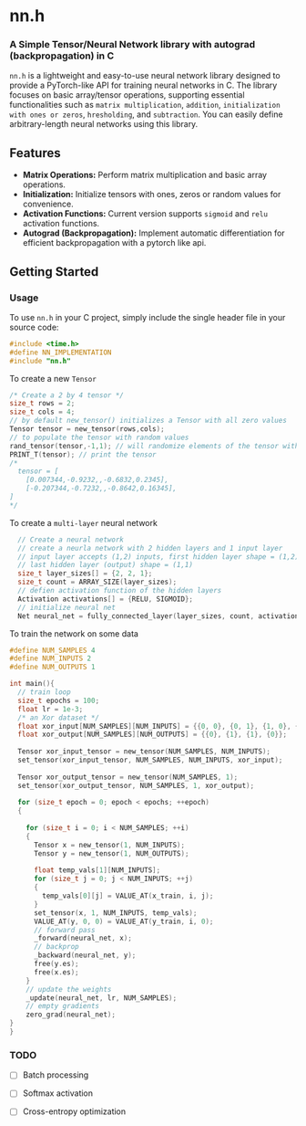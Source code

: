 # nn.h

### A Simple Tensor/Neural Network library with autograd (backpropagation) in C

`nn.h` is a lightweight and easy-to-use neural network library designed to provide a PyTorch-like API for training neural networks in C.
The library focuses on basic array/tensor operations, supporting essential functionalities such as `matrix multiplication`, `addition`, `initialization with ones or zeros`, `hresholding`, and `subtraction`. 
You can easily define arbitrary-length neural networks using this library.

## Features

- **Matrix Operations:** Perform matrix multiplication and basic array operations.
- **Initialization:** Initialize tensors with ones, zeros or random values for convenience.
- **Activation Functions:** Current version supports `sigmoid` and `relu` activation functions.
- **Autograd (Backpropagation):** Implement automatic differentiation for efficient backpropagation with a pytorch like api.

## Getting Started

### Usage

To use `nn.h` in your C project, simply include the single header file in your source code:

``` c
#include <time.h>
#define NN_IMPLEMENTATION
#include "nn.h"
```
To create a new `Tensor`
``` c
/* Create a 2 by 4 tensor */
size_t rows = 2;
size_t cols = 4;
// by default new_tensor() initializes a Tensor with all zero values
Tensor tensor = new_tensor(rows,cols);
// to populate the tensor with random values
rand_tensor(tensor,-1,1); // will randomize elements of the tensor with values between -1 and 1
PRINT_T(tensor); // print the tensor
/*
  tensor = [
	[0.007344,-0.9232,,-0.6832,0.2345],
	[-0.207344,-0.7232,,-0.8642,0.16345],
]
*/
```
To create a `multi-layer` neural network
``` c
  // Create a neural network
  // create a neurla network with 2 hidden layers and 1 input layer
  // input layer accepts (1,2) inputs, first hidden layer shape = (1,2),
  // last hidden layer (output) shape = (1,1)
  size_t layer_sizes[] = {2, 2, 1};
  size_t count = ARRAY_SIZE(layer_sizes);
  // defien activation function of the hidden layers
  Activation activations[] = {RELU, SIGMOID};
  // initialize neural net
  Net neural_net = fully_connected_layer(layer_sizes, count, activations);
```
To train the network on some data
``` c
#define NUM_SAMPLES 4
#define NUM_INPUTS 2
#define NUM_OUTPUTS 1

int main(){
  // train loop
  size_t epochs = 100;
  float lr = 1e-3;
  /* an Xor dataset */
  float xor_input[NUM_SAMPLES][NUM_INPUTS] = {{0, 0}, {0, 1}, {1, 0}, {1, 1}};
  float xor_output[NUM_SAMPLES][NUM_OUTPUTS] = {{0}, {1}, {1}, {0}};
  
  Tensor xor_input_tensor = new_tensor(NUM_SAMPLES, NUM_INPUTS);
  set_tensor(xor_input_tensor, NUM_SAMPLES, NUM_INPUTS, xor_input);
  
  Tensor xor_output_tensor = new_tensor(NUM_SAMPLES, 1);
  set_tensor(xor_output_tensor, NUM_SAMPLES, 1, xor_output);
  
  for (size_t epoch = 0; epoch < epochs; ++epoch)
  {
  
    for (size_t i = 0; i < NUM_SAMPLES; ++i)
    {
      Tensor x = new_tensor(1, NUM_INPUTS);
      Tensor y = new_tensor(1, NUM_OUTPUTS);
  
      float temp_vals[1][NUM_INPUTS];
      for (size_t j = 0; j < NUM_INPUTS; ++j)
      {
        temp_vals[0][j] = VALUE_AT(x_train, i, j);
      }
      set_tensor(x, 1, NUM_INPUTS, temp_vals);
      VALUE_AT(y, 0, 0) = VALUE_AT(y_train, i, 0);
      // forward pass
      _forward(neural_net, x);
      // backprop
      _backward(neural_net, y);
      free(y.es);
      free(x.es);
    }
    // update the weights
    _update(neural_net, lr, NUM_SAMPLES);
    // empty gradients
    zero_grad(neural_net);
}
}
```
### TODO
 - [ ] Batch processing
 - [ ] Softmax activation
 - [ ] Cross-entropy optimization

